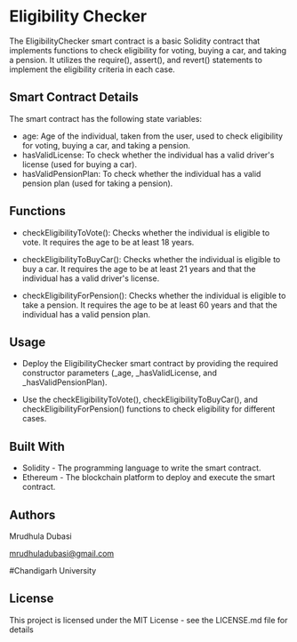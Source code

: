 # Eligibility Checker
The EligibilityChecker smart contract is a basic Solidity contract that implements functions to check eligibility for voting, buying a car, and taking a pension. It utilizes the require(), assert(), and revert() statements to implement the eligibility criteria in each case.

## Smart Contract Details
The smart contract has the following state variables:
* age: Age of the individual, taken from the user, used to check eligibility for voting, buying a car, and taking a pension.
* hasValidLicense: To check whether the individual has a valid driver's license (used for buying a car).
* hasValidPensionPlan: To check whether the individual has a valid pension plan (used for taking a pension).

## Functions

* checkEligibilityToVote(): Checks whether the individual is eligible to vote. It requires the age to be at least 18 years.

* checkEligibilityToBuyCar(): Checks whether the individual is eligible to buy a car. It requires the age to be at least 21 years and that the individual has a valid driver's license.

* checkEligibilityForPension(): Checks whether the individual is eligible to take a pension. It requires the age to be at least 60 years and that the individual has a valid pension plan.

## Usage
* Deploy the EligibilityChecker smart contract by providing the required constructor parameters (_age, _hasValidLicense, and _hasValidPensionPlan).

* Use the checkEligibilityToVote(), checkEligibilityToBuyCar(), and checkEligibilityForPension() functions to check eligibility for different cases.

## Built With
* Solidity - The programming language to write the smart contract.
* Ethereum - The blockchain platform to deploy and execute the smart contract.

## Authors
Mrudhula Dubasi

mrudhuladubasi@gmail.com

#Chandigarh University

## License

This project is licensed under the MIT License - see the LICENSE.md file for details
